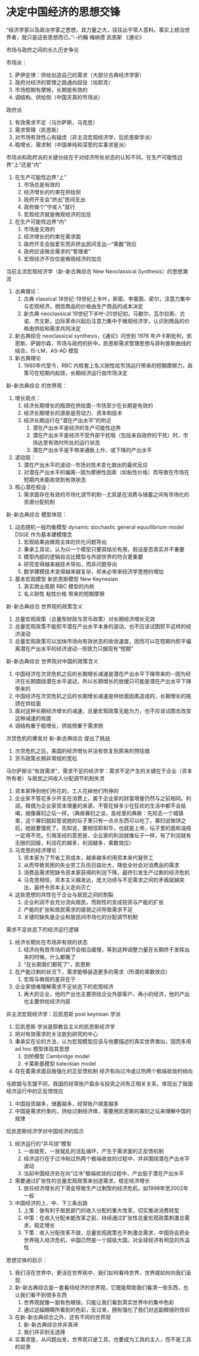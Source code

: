 # 决定中国经济的思想交锋

“经济学家以及政治学家之思想，其力量之大，往往出乎常人意料。事实上统治世界者，就只是这些思想而已。”--约翰 梅纳德 凯恩斯 《通论》

市场与政府之间的长久历史争论

市场派：
1. 萨伊定律：供给创造自己的需求（大部分古典经济学家）
2. 政府对经济的管理之路通向奴役（哈耶克）
3. 市场短期有摩擦，长期是有效的
4. 调结构、供给侧（中国天真的市场派）

政府派
1. 有效需求不足（马尔萨斯，马克思）
2. 需求管理（凯恩斯）
3. 对市场有效性心有疑虑（非主流宏观经济学，后凯恩斯学派）
4. 稳增长、需求制（中国单纯和深思的实事求是派）

市场派和政府派的关键分歧在于对经济所处状态的认知不同，在生产可能性边界“上”还是“内”
1. 在生产可能性边界“上”
    1. 市场总是有效的
    2. 经济增长的约束在供给侧
    3. 政府开支会“挤出”民间支出
    4. 政府做个“守夜人”就行
    5. 宏观经济就是微观经济的加总
2. 在生产可能性边界“内”
    1. 市场是无效的
    2. 经济增长的约束在需求面
    3. 政府开支会独爱东而非挤出民间支出--“乘数”效应
    4. 政府应该做总需求的“管理者”
    5. 宏观经济不仅仅是微观经济的加总

当前主流宏观经济学（新-新古典综合 New Neoclassical Synthesis）的思想潮流
1. 古典理论：
    1. 古典 classical 18世纪-19世纪上半叶，斯密、李嘉图、密尔，注意力集中与宏观经济，相信商品的价格由生产商品的成本决定
    2. 新古典 neoclassical 19世纪下半叶-20世纪初，马歇尔、瓦尔拉斯、古诺、杰文斯，边际革命兴起后注意力集中于微观经济学，认识到商品的价格由供给和需求共同决定
2. 新古典综合 neoclassical synthesis，《通论》问世到 1976 年卢卡斯批判，凯恩斯、萨姆尔森，市场与政府的折中，凯恩斯需求管理思想与菲利普斯曲线的结合，IS-LM，AS-AD 模型
3. 新古典理论 
    1. 1980年代至今，RBC 内核套上名义刚性给市场运行带来的短期摩擦力，政策可在短期内起效，长期经济运行由市场决定

新-新古典综合 的世界观：
1. 增长观点：
    1. 经济长期增长的瓶颈在供给面--市场至少在长期是有效的
    2. 经济长期增长的源泉是劳动力、资本和技术
    3. 经济长期运行在“潜在产出水平”的附近
        1. 潜在产出水平是经济的生产可能性边界
        2. 潜在产出水平是经济不受外部干扰哦（包括来自政府的干扰）时，市场达至有效时所处的运行状态
        3. 潜在产出水平是不带来通胀上升、或下降的产出水平
2. 波动观：
    1. 潜在产出水平的波动--市场对技术变化做出的最优反应
    2. 对潜在产出水平的偏离--因为摩擦性因素（如粘性价格）而导致在市场在短期内未能收敛到有效状态
3. 核心潜在假设：
    1. 需求面存在有效的市场化调节机制--尤其是在消费与储蓄之间有市场化的资源分配机制

新-新古典综合 模型体现：
1. 动态随机一般均衡模型 dynamic stochastic general equuilibrium model DSGE 作为基本建模理念
    1. 宏观结果由微观主体的优化问题导出
    2. 秉承工具论，认为以一个模型只要其结论有用，假设是否真实并不重要
    3. 模型内部的逻辑自洽比模型与外部世界的符合更重要
    4. 研究变得越来越技术导向，而非问题导向
    5. 数学建模技术变得越来越复杂，却未必带来经济学思想的增加
2. 基本宏观模型 新凯恩斯模型 New Keynesian
    1. 真实商业周期 RBC 模型的内核
    2. 名义刚性 粘性价格 带来的短期摩擦

新-新古典综合 世界观的政策含义
1. 总量宏观政策（总量型财政与货币政策）对长期经济增长无效
2. 总量宏观政策不能熨平潜在产出水平本身的波动，也不应该试图熨平这样的经济波动
3. 总量宏观政策可以加快市场向有效状态的收敛速度，因而可以在短期内熨平偏离潜在产出水平的经济波动--但效力只据现有“短期”

新-新古典综合 世界观对中国的政策含义
1. 中国经济在次贷危机之后的长期增长减速是潜在产出水平下降带来的--因为经济在长期围绕潜在水平波动，所以长期增长的放缓只可能是潜在产出水平下降带来的
2. 中国经济在次贷危机之后的长期增长减速是供给面因素造成的，长期增长的瓶颈在供给面
3. 面对这种长期经济增长的减速，总量宏观政策无能为力，也不应该试图去改变这种减速的局面
4. 调结构重于稳增长，供给侧重于需求侧

次贷危机的爆发对 新-新古典综合 提出了挑战
1. 次贷危机之后，美国的经济增长并没有恢复到原来的预估值
2. 货币政策长期非常规的宽松

马尔萨斯论“有效需求”，需求不足的经济学：需求不足产生的关键在于企业（资本所有者）与居民之间收入分配调节机制失灵
1. 资本家挣到他们所花的，工人花掉他们所挣的
2. 企业家不管花多少开支在消费上，属于企业家的财富增量仍然与之前相同。利润，租偶为企业家资本增量的来源，不管花掉多少在狂欢的生活中都不会枯竭，就像寡妇之坛一样。（典故寡妇之谈，圣经里的典故：先知去一个城镇里，这个寡妇就起誓说她的坛子里只有一点点东西可以吃了。寡妇说做饼之后，她就要饿死了。先知说，要相信耶和华，也就是上帝，坛子里的面和油瓶一定用不完。引用圣经的意思是，企业家的利润就像坛子一样，有了利润就有无限的回报，利润花的越多，利润越多，乘数效应）
3. 马克思的经济理论：
    1. 资本家为了节省工资成本，越来越多的用资本来代替劳工
    2. 从而导致贫困的失业劳工队伍日益壮大，降低全社会对消费品的需求
    3. 消费品需求短缺令资本家获得的利润下降，最终引发生产过剩的经济危机
    4. 马克思相信，资本主义越发达，庞大功绩与不足需求之间的矛盾就越突出，最终令资本主义走向灭亡
4. 这些思想的共性在于企业与居民之间的割裂
    1. 企业利润不会充分流向居民，而刚性的变成投资与产能的扩张
    2. 产能的扩张和居民需求的疲弱之间导致需求不足
    3. 关键的缺失是企业和居民间市场化的分配调节机制

需求不足状态下的经济运行逻辑
1. 经济长期处在市场非有效的状态
    1. 经济向有效市场的调节会相当缓慢，等到这种调整力量在长期终于发挥出来的时候，什么都晚了
    2. “在长期我们都死了”，凯恩斯
2. 在产能过剩的状况下，需求能够装造更多的需求（所谓的乘数效应）
    1. 宏观与微观的差异在于
3. 企业家很难理解需求不足状态下的宏观经济
    1. 再大的企业，他的产出也主要供给企业外部客户，再小的经济，他的产出也主要供给经济内部

非主流宏观经济学：后凯恩斯 post keynsian 学派
1. 后凯恩斯 学派是原教旨主义的凯恩斯经济学
2. 把对有效需求的关注放到研究的中心
3. 秉承实在论的方法，认为宏观模型应该与他要描述的真实世界类似，因而多用 ad hoc 模型体现其思想
    1. 剑桥模型 Cambridge model
    2. 卡莱斯基模型 kaleckian model
4. 存在着需求面自我强化的正反馈机制 经济有向过冷或过热两个极端收敛的倾向

与欧盟与东盟不同，我国的经常账户盈余与投资之间有正相关关系，体现出了我国经济运行中的正反馈效应
1. 中国投资越多，储蓄越多，经常账户顺差越多
2. 中国是需求约束的，供给过剩经济体，需要用凯恩斯的寡妇之坛来理解中国的规律

后凯恩斯经济学对中国经济的启示
1. 经济运行的“乒乓球”模型
    1. 一收就死，一放就乱的活乱循环，产生于需求面的正反馈机制
    2. 经济运行在于过冷和过热两个极端收敛的过程中，并非围绕潜在产出水平波动
    3. 当前中国经济处在向“过冷”极端收敛的过程中，产出低于潜在产出水平
2. 需要通过扩张性的总量宏观政策来创造需求，稳定经济增长
    1. 放任经济增长的下滑会导致生产过剩型的经济危机，如1998年至2002年一般
3. 中国经济的上、中、下三条出路
    1. 上策：做有利于居民部门的收入分配的重大改革，切实推进消费转型
    2. 中策：在收入分配未能改革之前，持续通过扩张性总量宏观政策刺激总需求，稳定增长
    3. 下策：收入分配改革不做，总量宏观政策也不刺激总需求，中国将会把全世界拖入经济危机，中国已然是一个超级大国，对全球经济有明显的外溢性

思想交锋的启示：
1. 我们活在世界中，更活在世界观中，我们如何看待世界，世界就如何向我们呈现
2. 新-新古典综合是一套看待经济的世界观，它既能帮助我们看清一些东西，也让我们看不到很多东西
    1. 世界观就像一副有色眼镜，只能让我们看到真实世界中的集中色彩
    2. 通过这幅眼睛所看到的色彩，反过来，拥有强化了我们对这副眼镜的信仰
3. 在新-新古典综合之外，还有不同的世界观
    1. 新-新古典综合并非真谛
    2. 我们并非别无选择
4. 实事求是，从问题出发，世界观只是工具，也要成为工具的主人，而不是工具的奴隶